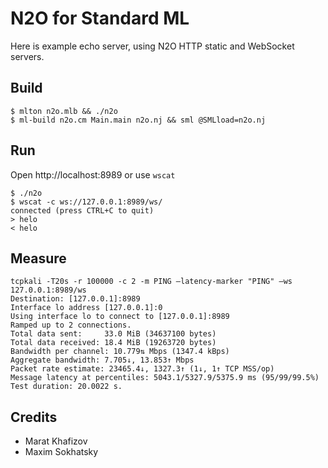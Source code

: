 N2O for Standard ML
===================

Here is example echo server, using N2O HTTP static and WebSocket servers.

Build
-----

```
$ mlton n2o.mlb && ./n2o
$ ml-build n2o.cm Main.main n2o.nj && sml @SMLload=n2o.nj
```

Run
---

Open http://localhost:8989 or use `wscat`

```
$ ./n2o
$ wscat -c ws://127.0.0.1:8989/ws/
connected (press CTRL+C to quit)
> helo
< helo
```

Measure
-------

```
tcpkali -T20s -r 100000 -c 2 -m PING —latency-marker "PING" —ws 127.0.0.1:8989/ws
Destination: [127.0.0.1]:8989
Interface lo address [127.0.0.1]:0
Using interface lo to connect to [127.0.0.1]:8989
Ramped up to 2 connections.
Total data sent:     33.0 MiB (34637100 bytes)
Total data received: 18.4 MiB (19263720 bytes)
Bandwidth per channel: 10.779⇅ Mbps (1347.4 kBps)
Aggregate bandwidth: 7.705↓, 13.853↑ Mbps
Packet rate estimate: 23465.4↓, 1327.3↑ (1↓, 1↑ TCP MSS/op)
Message latency at percentiles: 5043.1/5327.9/5375.9 ms (95/99/99.5%)
Test duration: 20.0022 s.
```

Credits
-------

* Marat Khafizov
* Maxim Sokhatsky
